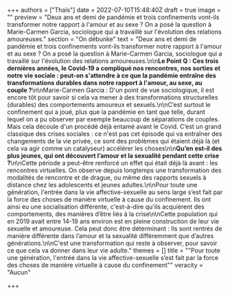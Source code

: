 +++
authors = ["Thaïs"]
date = 2022-07-10T15:48:40Z
draft = true
image = ""
preview = "Deux ans et demi de pandémie et trois confinements vont-ils transformer notre rapport à l'amour et au sexe ? On a posé la question à Marie-Carmen Garcia, sociologue qui a travaillé sur l'évolution des relations amoureuses."
section = "On débunke"
text = "Deux ans et demi de pandémie et trois confinements vont-ils transformer notre rapport à l'amour et au sexe ? On a posé la question à Marie-Carmen Garcia, sociologue qui a travaillé sur l'évolution des relations amoureuses.\n\n**Le Point Q : Ces trois dernières années, le Covid-19 a compliqué nos rencontres, nos sorties et notre vie sociale : peut-on s'attendre à ce que la pandémie entraîne des transformations durables dans notre rapport à l'amour, au sexe, au couple ?**\n\nMarie-Carmen Garcia : D'un point de vue sociologique, il est encore tôt pour savoir si cela va mener à des transformations structurelles (durables) des comportements amoureux et sexuels.\n\nC’est surtout le confinement qui a joué, plus que la pandémie en tant que telle, durant lequel on a pu observer par exemple beaucoup de séparations de couples. Mais cela découle d'un procédé déjà entamé avant le Covid.   C’est un grand classique des crises sociales : ce n'est pas cet épisode qui va entraîner des changements de la vie privée, ce sont des problèmes qui étaient déjà là (et cela va agir comme un catalyseur) accélérer les choses\n\n**Qu’en est-il des plus jeunes, qui ont découvert l’amour et la sexualité pendant cette crise ?**\n\nCette période  a peut-être renforcé un effet qui était déjà là avant : les rencontres virtuelles. On observe depuis longtemps une transformation des modalités de rencontre et de drague, ou même des rapports sexuels à distance chez les adolescents et jeunes adultes.\n\nPour toute une génération, l'entrée dans la vie affective-sexuelle au sens large s’est fait par la force des choses de manière virtuelle à cause du confinement.  Ils ont ainsi eu une socialisation différente, c'est-à-dire qu'ils acquièrent des comportements, des manières d’être liés à la crise\n\nCette population qui en 2019 avait entre 14-19 ans environ est en pleine construction de leur vie sexuelle et amoureuse. Cela peut donc être déterminant : Ils sont rentrés de manière différente dans l’amour et la sexualité différemment que d’autres générations.\n\nC'est une transformation qui reste à observer, pour savoir ce que cela va donner dans leur vie adulte."
themes = []
title = "\"Pour toute une génération, l'entrée dans la vie affective-sexuelle s’est fait par la force des choses de manière virtuelle à cause du confinement\""
veracity = "Aucun"

+++
